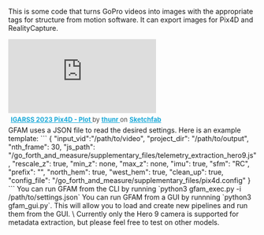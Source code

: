 This is some code that turns GoPro videos into images with the appropriate tags for structure from motion software. It can export images for Pix4D and RealityCapture. 
<div class="sketchfab-embed-wrapper"> <iframe title="IGARSS 2023 Pix4D - Plot" frameborder="0" allowfullscreen mozallowfullscreen="true" webkitallowfullscreen="true" allow="autoplay; fullscreen; xr-spatial-tracking" xr-spatial-tracking execution-while-out-of-viewport execution-while-not-rendered web-share src="https://sketchfab.com/models/47c6adf0fc1c40c0926b61d8545163ec/embed"> </iframe> <p style="font-size: 13px; font-weight: normal; margin: 5px; color: #4A4A4A;"> <a href="https://sketchfab.com/3d-models/igarss-2023-pix4d-plot-47c6adf0fc1c40c0926b61d8545163ec?utm_medium=embed&utm_campaign=share-popup&utm_content=47c6adf0fc1c40c0926b61d8545163ec" target="_blank" rel="nofollow" style="font-weight: bold; color: #1CAAD9;"> IGARSS 2023 Pix4D - Plot </a> by <a href="https://sketchfab.com/thunr?utm_medium=embed&utm_campaign=share-popup&utm_content=47c6adf0fc1c40c0926b61d8545163ec" target="_blank" rel="nofollow" style="font-weight: bold; color: #1CAAD9;"> thunr </a> on <a href="https://sketchfab.com?utm_medium=embed&utm_campaign=share-popup&utm_content=47c6adf0fc1c40c0926b61d8545163ec" target="_blank" rel="nofollow" style="font-weight: bold; color: #1CAAD9;">Sketchfab</a></p></div>
GFAM uses a JSON file to read the desired settings. Here is an example template: 
```
{
    "input_vid":"/path/to/video",
    "project_dir": "/path/to/output",
    "nth_frame": 30,
    "js_path": "/go_forth_and_measure/supplementary_files/telemetry_extraction_hero9.js",
    "rescale_z": true,
    "min_z": none,
    "max_z": none,
    "imu": true,
    "sfm": "RC",
    "prefix": "",
    "north_hem": true,
    "west_hem": true,
    "clean_up": true,
    "config_file": "/go_forth_and_measure/supplementary_files/pix4d.config"
}
```
You can run GFAM from the CLI by running `python3 gfam_exec.py -i /path/to/settings.json`
You can run GFAM from a GUI by runnning `python3 gfam_gui.py`. This will allow you to load and create new pipelines and run them from the GUI.
\
Currently only the Hero 9 camera is supported for metadata extraction, but please feel free to test on other models.

